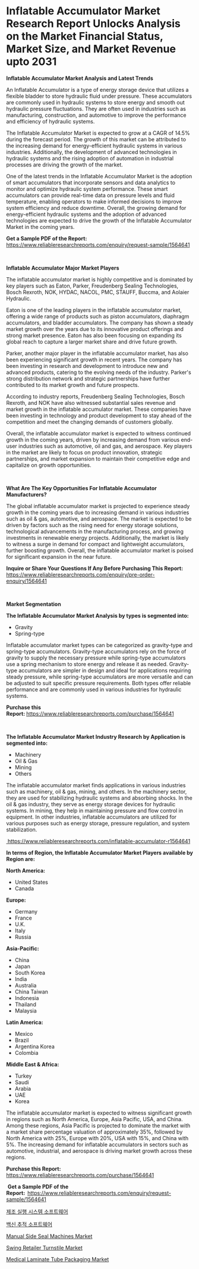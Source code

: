 <p><h1>Inflatable Accumulator Market Research Report Unlocks Analysis on the Market Financial Status, Market Size, and Market Revenue upto 2031</h1></p><p><strong>Inflatable Accumulator Market Analysis and Latest Trends</strong></p>
<p><p>An Inflatable Accumulator is a type of energy storage device that utilizes a flexible bladder to store hydraulic fluid under pressure. These accumulators are commonly used in hydraulic systems to store energy and smooth out hydraulic pressure fluctuations. They are often used in industries such as manufacturing, construction, and automotive to improve the performance and efficiency of hydraulic systems.</p><p>The Inflatable Accumulator Market is expected to grow at a CAGR of 14.5% during the forecast period. The growth of this market can be attributed to the increasing demand for energy-efficient hydraulic systems in various industries. Additionally, the development of advanced technologies in hydraulic systems and the rising adoption of automation in industrial processes are driving the growth of the market.</p><p>One of the latest trends in the Inflatable Accumulator Market is the adoption of smart accumulators that incorporate sensors and data analytics to monitor and optimize hydraulic system performance. These smart accumulators can provide real-time data on pressure levels and fluid temperature, enabling operators to make informed decisions to improve system efficiency and reduce downtime. Overall, the growing demand for energy-efficient hydraulic systems and the adoption of advanced technologies are expected to drive the growth of the Inflatable Accumulator Market in the coming years.</p></p>
<p><strong>Get a Sample PDF of the Report:&nbsp;</strong> <a href="https://www.reliableresearchreports.com/enquiry/request-sample/1564641">https://www.reliableresearchreports.com/enquiry/request-sample/1564641</a></p>
<p>&nbsp;</p>
<p><strong>Inflatable Accumulator Major Market Players</strong></p>
<p><p>The inflatable accumulator market is highly competitive and is dominated by key players such as Eaton, Parker, Freudenberg Sealing Technologies, Bosch Rexroth, NOK, HYDAC, NACOL, PMC, STAUFF, Buccma, and Aolaier Hydraulic.</p><p>Eaton is one of the leading players in the inflatable accumulator market, offering a wide range of products such as piston accumulators, diaphragm accumulators, and bladder accumulators. The company has shown a steady market growth over the years due to its innovative product offerings and strong market presence. Eaton has also been focusing on expanding its global reach to capture a larger market share and drive future growth.</p><p>Parker, another major player in the inflatable accumulator market, has also been experiencing significant growth in recent years. The company has been investing in research and development to introduce new and advanced products, catering to the evolving needs of the industry. Parker's strong distribution network and strategic partnerships have further contributed to its market growth and future prospects.</p><p>According to industry reports, Freudenberg Sealing Technologies, Bosch Rexroth, and NOK have also witnessed substantial sales revenue and market growth in the inflatable accumulator market. These companies have been investing in technology and product development to stay ahead of the competition and meet the changing demands of customers globally.</p><p>Overall, the inflatable accumulator market is expected to witness continued growth in the coming years, driven by increasing demand from various end-user industries such as automotive, oil and gas, and aerospace. Key players in the market are likely to focus on product innovation, strategic partnerships, and market expansion to maintain their competitive edge and capitalize on growth opportunities.</p></p>
<p>&nbsp;</p>
<p><strong>What Are The Key Opportunities For Inflatable Accumulator Manufacturers?</strong></p>
<p><p>The global inflatable accumulator market is projected to experience steady growth in the coming years due to increasing demand in various industries such as oil & gas, automotive, and aerospace. The market is expected to be driven by factors such as the rising need for energy storage solutions, technological advancements in the manufacturing process, and growing investments in renewable energy projects. Additionally, the market is likely to witness a surge in demand for compact and lightweight accumulators, further boosting growth. Overall, the inflatable accumulator market is poised for significant expansion in the near future.</p></p>
<p><strong>Inquire or Share Your Questions If Any Before Purchasing This Report:</strong> <a href="https://www.reliableresearchreports.com/enquiry/pre-order-enquiry/1564641">https://www.reliableresearchreports.com/enquiry/pre-order-enquiry/1564641</a></p>
<p>&nbsp;</p>
<p><strong>Market Segmentation</strong></p>
<p><strong>The Inflatable Accumulator Market Analysis by types is segmented into:</strong></p>
<p><ul><li>Gravity</li><li>Spring-type</li></ul></p>
<p><p>Inflatable accumulator market types can be categorized as gravity-type and spring-type accumulators. Gravity-type accumulators rely on the force of gravity to supply the necessary pressure while spring-type accumulators use a spring mechanism to store energy and release it as needed. Gravity-type accumulators are simpler in design and ideal for applications requiring steady pressure, while spring-type accumulators are more versatile and can be adjusted to suit specific pressure requirements. Both types offer reliable performance and are commonly used in various industries for hydraulic systems.</p></p>
<p><strong>Purchase this Report:&nbsp;</strong><a href="https://www.reliableresearchreports.com/purchase/1564641">https://www.reliableresearchreports.com/purchase/1564641</a></p>
<p>&nbsp;</p>
<p><strong>The Inflatable Accumulator Market Industry Research by Application is segmented into:</strong></p>
<p><ul><li>Machinery</li><li>Oil & Gas</li><li>Mining</li><li>Others</li></ul></p>
<p><p>The inflatable accumulator market finds applications in various industries such as machinery, oil & gas, mining, and others. In the machinery sector, they are used for stabilizing hydraulic systems and absorbing shocks. In the oil & gas industry, they serve as energy storage devices for hydraulic systems. In mining, they help in maintaining pressure and flow control in equipment. In other industries, inflatable accumulators are utilized for various purposes such as energy storage, pressure regulation, and system stabilization.</p></p>
<p><a href="https://www.reliableresearchreports.com/inflatable-accumulator-r1564641">&nbsp;https://www.reliableresearchreports.com/inflatable-accumulator-r1564641</a></p>
<p><strong>In terms of Region, the Inflatable Accumulator Market Players available by Region are:</strong></p>
<p>
    <p> <strong> North America: </strong>
        <ul>
            <li>United States</li>
            <li>Canada</li>
        </ul>
        </p> 
    <p> <strong> Europe: </strong>
        <ul>
            <li>Germany</li>
            <li>France</li>
            <li>U.K.</li>
            <li>Italy</li>
            <li>Russia</li>
        </ul>
        </p> 
    <p> <strong> Asia-Pacific: </strong>
        <ul>
            <li>China</li>
            <li>Japan</li>
            <li>South Korea</li>
            <li>India</li>
            <li>Australia</li>
            <li>China Taiwan</li>
            <li>Indonesia</li>
            <li>Thailand</li>
            <li>Malaysia</li>
        </ul>
        </p> 
    <p> <strong> Latin America: </strong>
        <ul>
            <li>Mexico</li>
            <li>Brazil</li>
            <li>Argentina Korea</li>
            <li>Colombia</li>
        </ul>
        </p> 
    <p> <strong> Middle East & Africa: </strong>
        <ul>
            <li>Turkey</li>
            <li>Saudi</li>
            <li>Arabia</li>
            <li>UAE</li>
            <li>Korea</li>
        </ul>
    </p>
    </p>
<p><p>The inflatable accumulator market is expected to witness significant growth in regions such as North America, Europe, Asia Pacific, USA, and China. Among these regions, Asia Pacific is projected to dominate the market with a market share percentage valuation of approximately 35%, followed by North America with 25%, Europe with 20%, USA with 15%, and China with 5%. The increasing demand for inflatable accumulators in sectors such as automotive, industrial, and aerospace is driving market growth across these regions.</p></p>
<p><strong>Purchase this Report: </strong><a href="https://www.reliableresearchreports.com/purchase/1564641">https://www.reliableresearchreports.com/purchase/1564641</a></p>
<p>&nbsp;<strong>Get a Sample PDF of the Report:&nbsp;&nbsp;</strong><a href="https://www.reliableresearchreports.com/enquiry/request-sample/1564641">https://www.reliableresearchreports.com/enquiry/request-sample/1564641</a></p>
<p><strong></strong></p>
<p><p><a href="https://github.com/sarassiksa/Market-Research-Report-List-2/blob/main/801159269377.md">제조 실행 시스템 소프트웨어</a></p><p><a href="https://github.com/tukangkrupk/Market-Research-Report-List-2/blob/main/468279169376.md">백신 추적 소프트웨어</a></p><p><a href="https://github.com/joannagoyvaerts/Market-Research-Report-List-4/blob/main/manual-side-seal-machines-market.md">Manual Side Seal Machines Market</a></p><p><a href="https://github.com/lubmix/Market-Research-Report-List-4/blob/main/swing-retailer-turnstile-market.md">Swing Retailer Turnstile Market</a></p><p><a href="https://github.com/abdelrhmankishk22/Market-Research-Report-List-5/blob/main/medical-laminate-tube-packaging-market.md">Medical Laminate Tube Packaging Market</a></p></p>